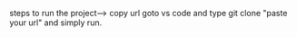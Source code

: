 steps to run the project-->
copy url goto vs code and type git clone "paste your url" and simply run.
